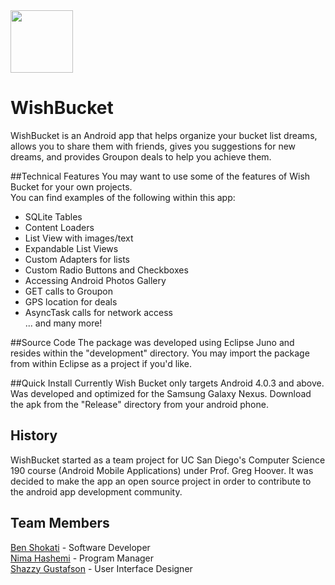 <img src="https://raw.github.com/bshokati/WishBucket/master/Images/wb.jpg" width="100px">

WishBucket
==========

WishBucket is an Android app that helps organize your bucket list dreams, allows you
to share them with friends, gives you suggestions for new dreams, and 
provides Groupon deals to help you achieve them.

##Technical Features
You may want to use some of the features of Wish Bucket for your own projects. 
<br>You can find examples of the following within this app:
+ SQLite Tables
+ Content Loaders
+ List View with images/text
+ Expandable List Views
+ Custom Adapters for lists
+ Custom Radio Buttons and Checkboxes
+ Accessing Android Photos Gallery
+ GET calls to Groupon
+ GPS location for deals
+ AsyncTask calls for network access
<br>... and many more!

##Source Code
The package was developed using Eclipse Juno and resides within the "development"
directory. You may import the package from within Eclipse as a project if you'd like.

##Quick Install
Currently Wish Bucket only targets Android 4.0.3 and above.
Was developed and optimized for the Samsung Galaxy Nexus.
Download the apk from the "Release" directory from your android phone.

## History
WishBucket started as a team project for UC San Diego's Computer Science 190 course
(Android Mobile Applications) under Prof. Greg Hoover. It was decided to make the app
an open source project in order to contribute to the android app development community.


## Team Members
[Ben Shokati](www.linkedin.com/in/bshokati0software1engineer) - Software Developer<br>
[Nima Hashemi](www.linkedin.com/pub/nima-hashemi/42/b98/75b) - Program Manager<br>
[Shazzy Gustafson](www.linkedin.com/pub/shazzy-gustafson/66/547/994) - User Interface Designer